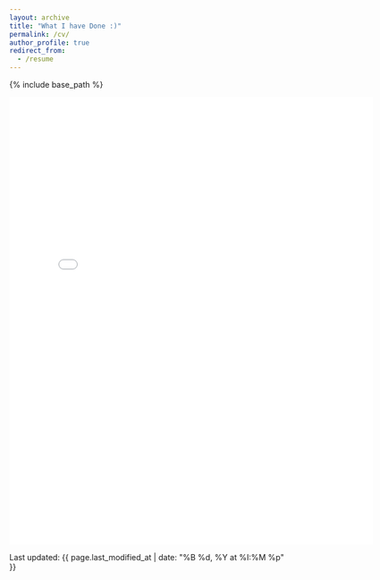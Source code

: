 ```yaml
---
layout: archive
title: "What I have Done :)"
permalink: /cv/
author_profile: true
redirect_from:
  - /resume
---
```


{% include base_path %}

<embed src="../assets/CV.pdf" width="650" height="800" type='application/pdf'>

<p>Last updated: {{ page.last_modified_at | date: "%B %d, %Y at %I:%M %p" }}</p>

